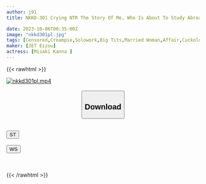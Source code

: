 ```yaml
---
author: j91
title: NKKD-301 Crying NTR The Story Of Me, Who Is About To Study Abroad, Having Sex With A Married Woman In My Neighborhood While Crying As I Was Reluctant To Say Goodbye Kanna Misaki

date: 2023-10-06T00:35:00Z
image: "nkkd301pl.jpg"
tags: [Censored,Creampie,Solowork,Big Tits,Married Woman,Affair,Cuckold	]
maker: [JET Eizou]
actress: [Misaki Kanna ]
---
```



{{< rawhtml >}}

<div class="video" data-videoid="rleo9JOvP2Hbb4A">
    <a href="javascript:;">
        <img src="https://my.j91.asia/posts/nkkd301pl/nkkd301pl.jpg" width="WIDTH" height="HEIGHT" alt="nkkd301pl.mp4" loading="lazy">
    </a>
</div>

<script type="text/javascript" src="https://j91.asia/asset/on-demand-st.js"></script>

<br>
  <link rel="stylesheet" href="https://j91.asia/asset/bs5.css">
  
  <center>
  <button class="btn btn-primary" type="button" data-bs-toggle="collapse" data-bs-target=".multi-collapse" aria-expanded="false" aria-controls="multiCollapseExample1 multiCollapseExample2"><h2>Download</h2></button></center>
</p>
<div class="row">
  <div class="col">
    <div class="collapse multi-collapse" id="multiCollapseExample1">
      <div class="card card-body">
	      	      <br>
<div class="buttons">  
<a href="https://streamtape.to/v/rleo9JOvP2Hbb4A"><button class="btn-hover color-3"><i class="fa fa-download"></i> ST</button></a></div>
    </div>
  </div>
</div>
  <div class="col">
    <div class="collapse multi-collapse" id="multiCollapseExample2">
      <div class="card card-body">
	      <br>
<div class="buttons">
    <a href="https://wolfstream.tv/oncw3oaeoke4"><button class="btn-hover color-9"><i class="fa fa-download"></i> WS</button></a></div>
<br><br>
      </div>
    </div>
  </div>
</div>

{{< /rawhtml >}}
